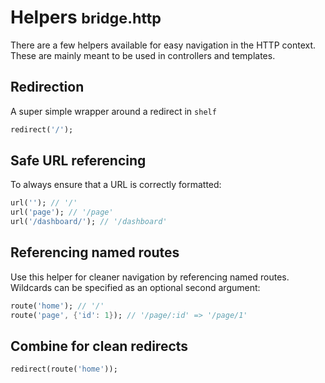 # Helpers <small>bridge.http</small>
<p class='lead'>
There are a few helpers available for easy navigation in the HTTP context. These are mainly meant to be used in
controllers and templates.
</p>

## Redirection
A super simple wrapper around a redirect in `shelf`
```dart
redirect('/');
```

## Safe URL referencing
To always ensure that a URL is correctly formatted:
```dart
url(''); // '/'
url('page'); // '/page'
url('/dashboard/'); // '/dashboard'
```

## Referencing named routes
Use this helper for cleaner navigation by referencing named routes. Wildcards can be specified as an optional second
argument:
```dart
route('home'); // '/'
route('page', {'id': 1}); // '/page/:id' => '/page/1'
```

## Combine for clean redirects
```dart
redirect(route('home'));
```
